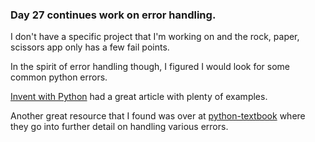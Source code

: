 ### Day 27 continues work on error handling.

I don't have a specific project that I'm working on and the rock, paper, scissors app only has a few fail points.  

In the spirit of error handling though, I figured I would look for some common python errors.  

[Invent with Python](https://inventwithpython.com/blog/2012/07/09/16-common-python-runtime-errors-beginners-find/) had a great article with plenty of examples.  

Another great resource that I found was over at [python-textbook](https://python-textbok.readthedocs.io/en/1.0/Errors_and_Exceptions.html) where they go into further detail on handling various errors.   
